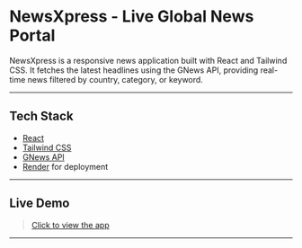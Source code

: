 #  NewsXpress - Live Global News Portal

NewsXpress is a responsive news application built with React and Tailwind CSS. It fetches the latest headlines using the GNews API, providing real-time news filtered by country, category, or keyword.

---

##  Tech Stack

- [React](https://reactjs.org/)
- [Tailwind CSS](https://tailwindcss.com/)
- [GNews API](https://gnews.io/)
- [Render](https://render.com/) for deployment

---

##  Live Demo

>  [Click to view the app](https://your-live-url.render.com/)  

---
